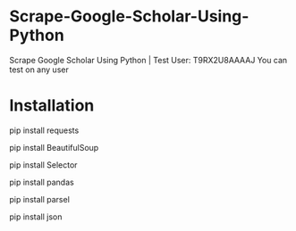 # Scrape-Google-Scholar-Using-Python
Scrape Google Scholar Using Python | Test User: T9RX2U8AAAAJ
You can test on any user

# Installation
pip install requests

pip install BeautifulSoup

pip install Selector

pip install pandas

pip install parsel

pip install json


